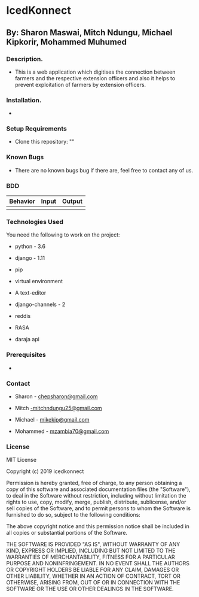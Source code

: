 # IcedKonnect
## By: Sharon Maswai, Mitch Ndungu, Michael Kipkorir, Mohammed Muhumed

### Description.

* This is a web application which digitises the connection between farmers and the respective extension officers and also it helps to prevent exploitation of farmers by extension   officers.

### Installation.

* 

### Setup Requirements

* Clone this repository: ""

### Known Bugs

* There are no known bugs bug if there are, feel free to contact any of us.

### BDD

| Behavior                           | Input                                                            |  Output                                |
| ---------------------------------- | ---------------------------------------------------------------- | ---------------------------------------|
|                                    |                                                                  |                                        |



### Technologies Used
You need the following to work on the project:

* python - 3.6

* django - 1.11

* pip

* virtual environment

* A text-editor

* django-channels - 2

* reddis

* RASA

* daraja api

### Prerequisites

* 

### Contact

* Sharon - chepsharon@gmail.com

* Mitch -mitchndungu25@gmail.com

* Michael - mikekip@gmail.com

* Mohammed - mzambia70@gmail.com

### License

MIT License

Copyright (c) 2019 icedkonnect

Permission is hereby granted, free of charge, to any person obtaining a copy of this software and associated documentation files (the "Software"), to deal in the Software without restriction, including without limitation the rights to use, copy, modify, merge, publish, distribute, sublicense, and/or sell copies of the Software, and to permit persons to whom the Software is furnished to do so, subject to the following conditions:

The above copyright notice and this permission notice shall be included in all copies or substantial portions of the Software.

THE SOFTWARE IS PROVIDED "AS IS", WITHOUT WARRANTY OF ANY KIND, EXPRESS OR IMPLIED, INCLUDING BUT NOT LIMITED TO THE WARRANTIES OF MERCHANTABILITY, FITNESS FOR A PARTICULAR PURPOSE AND NONINFRINGEMENT. IN NO EVENT SHALL THE AUTHORS OR COPYRIGHT HOLDERS BE LIABLE FOR ANY CLAIM, DAMAGES OR OTHER LIABILITY, WHETHER IN AN ACTION OF CONTRACT, TORT OR OTHERWISE, ARISING FROM, OUT OF OR IN CONNECTION WITH THE SOFTWARE OR THE USE OR OTHER DEALINGS IN THE SOFTWARE.
